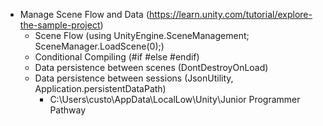 - Manage Scene Flow and Data (https://learn.unity.com/tutorial/explore-the-sample-project)
    + Scene Flow (using UnityEngine.SceneManagement; SceneManager.LoadScene(0);)
    + Conditional Compiling (#if #else #endif)
    + Data persistence between scenes (DontDestroyOnLoad)
    + Data persistence between sessions (JsonUtility, Application.persistentDataPath)
        * C:\Users\custo\AppData\LocalLow\Unity\Junior Programmer Pathway
